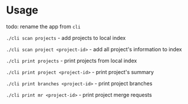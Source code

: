 
# Usage

todo: rename the app from ``cli``

``./cli scan projects`` - add projects to local index

``./cli scan project <project-id>`` - add all project's information to index

``./cli print projects`` - print projects from local index

``./cli print project <project-id>`` - print project's summary

``./cli print branches <project-id>`` - print project branches

``./cli print mr <project-id>`` - print project merge requests